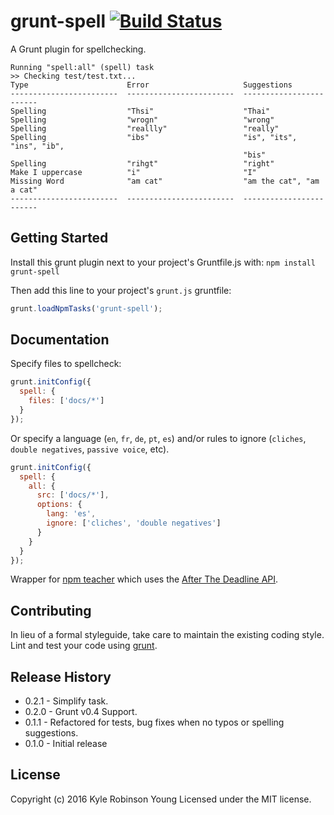 # grunt-spell [![Build Status](https://secure.travis-ci.org/shama/grunt-spell.png?branch=master)](http://travis-ci.org/shama/grunt-spell)

A Grunt plugin for spellchecking.

```
Running "spell:all" (spell) task
>> Checking test/test.txt...
Type                      Error                     Suggestions
------------------------  ------------------------  ------------------------
Spelling                  "Thsi"                    "Thai"
Spelling                  "wrogn"                   "wrong"
Spelling                  "reallly"                 "really"
Spelling                  "ibs"                     "is", "its", "ins", "ib",
                                                    "bis"
Spelling                  "rihgt"                   "right"
Make I uppercase          "i"                       "I"
Missing Word              "am cat"                  "am the cat", "am a cat"
------------------------  ------------------------  ------------------------
```

## Getting Started
Install this grunt plugin next to your project's
Gruntfile.js with: `npm install grunt-spell`

Then add this line to your project's `grunt.js` gruntfile:

```javascript
grunt.loadNpmTasks('grunt-spell');
```

## Documentation
Specify files to spellcheck:

```javascript
grunt.initConfig({
  spell: {
    files: ['docs/*']
  }
});
```

Or specify a language (`en`, `fr`, `de`, `pt`, `es`) and/or rules to ignore
(`cliches`, `double negatives`, `passive voice`, etc).

```javascript
grunt.initConfig({
  spell: {
    all: {
      src: ['docs/*'],
      options: {
        lang: 'es',
        ignore: ['cliches', 'double negatives']
      }
    }
  }
});
```

Wrapper for [npm teacher](https://github.com/vesln/teacher) which uses the
[After The Deadline API](http://afterthedeadline.com/).

## Contributing
In lieu of a formal styleguide, take care to maintain the existing coding style.
Lint and test your code using [grunt][grunt].

## Release History
* 0.2.1 - Simplify task.
* 0.2.0 - Grunt v0.4 Support.
* 0.1.1 - Refactored for tests, bug fixes when no typos or spelling suggestions.
* 0.1.0 - Initial release

## License
Copyright (c) 2016 Kyle Robinson Young
Licensed under the MIT license.

[grunt]: https://github.com/gruntjs/grunt
